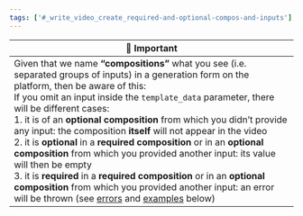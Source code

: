 ```yaml
---
tags: ['#_write_video_create_required-and-optional-compos-and-inputs']
---
```


| 📗 Important |
| - |
| Given that we name **“compositions”** what you see (i.e. separated groups of inputs) in a generation form on the platform, then be aware of this:<br>If you omit an input inside the `template_data` parameter, there will be different cases:<br>1. it is of an **optional composition** from which you didn’t provide any input: the composition **itself** will not appear in the video<br>2. it is **optional** in a **required composition** or in an **optional composition** from which you provided another input: its value will then be empty<br>3. it is **required** in a **required composition** or in an **optional composition** from which you provided another input: an error will be thrown (see [errors](#_write_video_create_errors) and [examples](#_write_video_create_examples) below) |
